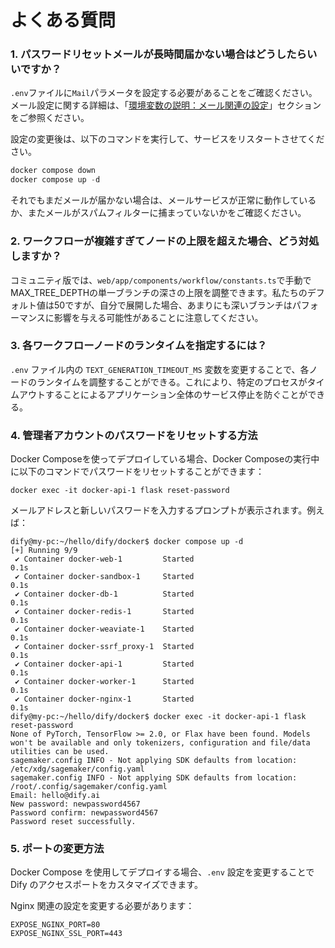 # よくある質問

### 1. パスワードリセットメールが長時間届かない場合はどうしたらいいですか？

`.env`ファイルに`Mail`パラメータを設定する必要があることをご確認ください。メール設定に関する詳細は、「[環境変数の説明：メール関連の設定](https://docs.dify.ai/v/ja-jp/getting-started/install-self-hosted/environments#mru)」セクションをご参照ください。

設定の変更後は、以下のコマンドを実行して、サービスをリスタートさせてください。

```javascript
docker compose down
docker compose up -d
```

それでもまだメールが届かない場合は、メールサービスが正常に動作しているか、またメールがスパムフィルターに捕まっていないかをご確認ください。

### 2. ワークフローが複雑すぎてノードの上限を超えた場合、どう対処しますか？

コミュニティ版では、`web/app/components/workflow/constants.ts`で手動でMAX\_TREE\_DEPTHの単一ブランチの深さの上限を調整できます。私たちのデフォルト値は50ですが、自分で展開した場合、あまりにも深いブランチはパフォーマンスに影響を与える可能性があることに注意してください。

### 3. 各ワークフローノードのランタイムを指定するには？

`.env` ファイル内の `TEXT_GENERATION_TIMEOUT_MS` 変数を変更することで、各ノードのランタイムを調整することができる。これにより、特定のプロセスがタイムアウトすることによるアプリケーション全体のサービス停止を防ぐことができる。

### 4. 管理者アカウントのパスワードをリセットする方法

Docker Composeを使ってデプロイしている場合、Docker Composeの実行中に以下のコマンドでパスワードをリセットすることができます：

```
docker exec -it docker-api-1 flask reset-password
```

メールアドレスと新しいパスワードを入力するプロンプトが表示されます。例えば：

```
dify@my-pc:~/hello/dify/docker$ docker compose up -d
[+] Running 9/9
 ✔ Container docker-web-1         Started                                                              0.1s 
 ✔ Container docker-sandbox-1     Started                                                              0.1s 
 ✔ Container docker-db-1          Started                                                              0.1s 
 ✔ Container docker-redis-1       Started                                                              0.1s 
 ✔ Container docker-weaviate-1    Started                                                              0.1s 
 ✔ Container docker-ssrf_proxy-1  Started                                                              0.1s 
 ✔ Container docker-api-1         Started                                                              0.1s 
 ✔ Container docker-worker-1      Started                                                              0.1s 
 ✔ Container docker-nginx-1       Started                                                              0.1s 
dify@my-pc:~/hello/dify/docker$ docker exec -it docker-api-1 flask reset-password
None of PyTorch, TensorFlow >= 2.0, or Flax have been found. Models won't be available and only tokenizers, configuration and file/data utilities can be used.
sagemaker.config INFO - Not applying SDK defaults from location: /etc/xdg/sagemaker/config.yaml
sagemaker.config INFO - Not applying SDK defaults from location: /root/.config/sagemaker/config.yaml
Email: hello@dify.ai
New password: newpassword4567
Password confirm: newpassword4567
Password reset successfully.
```

### 5. ポートの変更方法

Docker Compose を使用してデプロイする場合、`.env` 設定を変更することで Dify のアクセスポートをカスタマイズできます。

Nginx 関連の設定を変更する必要があります：

```
EXPOSE_NGINX_PORT=80
EXPOSE_NGINX_SSL_PORT=443
```

